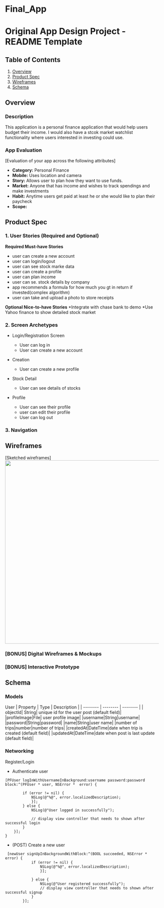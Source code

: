 # Final_App
Original App Design Project - README Template
===

## Table of Contents
1. [Overview](#Overview)
1. [Product Spec](#Product-Spec)
1. [Wireframes](#Wireframes)
2. [Schema](#Schema)

## Overview
### Description
 This application is a personal finance application that would help users budget their income. I would also have a stcok market watchlist functionality where users interested in investing could use.

### App Evaluation
[Evaluation of your app across the following attributes]
- **Category:** Personal Finance
- **Mobile:** Uses location and camera
- **Story:** Allows user to plan how they want to use funds.
- **Market:** Anyone that has income and wishes to track spendings and make investments 
- **Habit:** Anytime users get paid at least he or she would like to plan their paycheck
- **Scope:** 

## Product Spec

### 1. User Stories (Required and Optional)

**Required Must-have Stories**

* user can create a new account
* user can login/logout
* user can see stock marke data
* user can create a profile
* user can plan income
* user can se. stock details by company
* app recommends  a formula for how much you gt in return if invested(complex algorithm)
* user can take and upload a photo to store receipts



**Optional Nice-to-have Stories**
*Integrate with chase bank to demo 
*Use Yahoo finance to show detailed stock market



### 2. Screen Archetypes

* Login/Registration Screen
   * User can log in 
   * User can create a new account
* Creation
   * User can create a new profile
* Stock Detail
    * User can see details of stocks
    

* Profile
    * User can see their profile 
    * user can edit their profile
    * User can log out

### 3. Navigation


## Wireframes
[Sketched wireframes]
<img src="https://www.figma.com/file/sRRw23XRhcVh7QQouRnrxJ/Untitled?node-id=0%3A1" width=600>


### [BONUS] Digital Wireframes & Mockups

### [BONUS] Interactive Prototype

## Schema 

### Models

User
| Property | Type | Description |
| -------- | -------- | -------- |
| objectId| String| unique id for the user post (default field)|
|profileImage|File| user profile image|
|username|String|username|
|password|String|password|
|name|String|user name|
|number of trips|number|number of trips|
|createdAt|DateTime|date when trip is created (default field)|
|updatedAt|DateTime|date when post is last update (default field)|





### Networking
Register/Login
- Authenticate user
```objectivec=
[PFUser logInWithUsernameInBackground:username password:password block:^(PFUser * user, NSError *  error) {
        
        if (error != nil) {
            NSLog(@"%@", error.localizedDescription);
            }];
        } else {
            NSLog(@"User logged in successfully");
            
            // display view controller that needs to shown after successful login
        }
    }];
}

```
- (POST) Create a new user
```objectivec=
 [newUser signUpInBackgroundWithBlock:^(BOOL succeeded, NSError * error) {
            if (error != nil) {
                NSLog(@"%@", error.localizedDescription);
                }];
                
            } else {
                NSLog(@"User registered successfully");
                // display view controller that needs to shown after successful signup
            }
        }];
```

